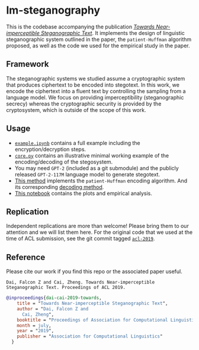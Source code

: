 # lm-steganography

This is the codebase accompanying the publication [_Towards Near-imperceptible Steganographic Text_](https://arxiv.org/abs/1907.06679). It implements the design of linguistic steganographic system outlined in the paper, the `patient-Huffman` algorithm proposed, as well as the code we used for the empirical study in the paper.

## Framework

The steganographic systems we studied assume a cryptographic system that produces ciphertext to be encoded into stegotext. In this work, we encode the ciphertext into a fluent text by controlling the sampling from a language model. We focus on providing imperceptibility (steganographic secrecy) whereas the cryptographic security is provided by the cryptosystem, which is outside of the scope of this work.

## Usage

- [`example.ipynb`](https://github.com/falcondai/lm-steganography/blob/dai-dev/example.ipynb) contains a full example including the encryption/decryption steps.
- [`core.py`](https://github.com/falcondai/lm-steganography/blob/dai-dev/core.py) contains an illustrative minimal working example of the encoding/decoding of the stegosystem.
- You may need `GPT-2` (included as a git submodule) and the publicly released `GPT-2-117M` language model to generate stegotext.
- [This method](https://github.com/falcondai/lm-steganography/blob/master/core.py#L52) implements the `patient-Huffman` encoding algorithm. And its corresponding [decoding method](https://github.com/falcondai/lm-steganography/blob/master/core.py#L126).
- [This notebook](https://github.com/falcondai/lm-steganography/blob/master/entropy.ipynb) contains the plots and empirical analysis.

## Replication

Independent replications are more than welcome! Please bring them to our attention and we will list them here. For the original code that we used at the time of ACL submission, see the git commit tagged [`acl-2019`](https://github.com/falcondai/lm-steganography/tree/acl-2019).

## Reference

Please cite our work if you find this repo or the associated paper useful.

```
Dai, Falcon Z and Cai, Zheng. Towards Near-imperceptible Steganographic Text. Proceedings of ACL 2019.
```

```bibtex
@inproceedings{dai-cai-2019-towards,
    title = "Towards Near-imperceptible Steganographic Text",
    author = "Dai, Falcon Z and
      Cai, Zheng",
    booktitle = "Proceedings of Association for Computational Linguistics",
    month = july,
    year = "2019",
    publisher = "Association for Computational Linguistics"
  }
```
